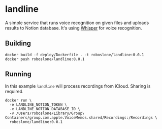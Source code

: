 # landline
A simple service that runs voice recognition on given files and uploads results to Notion database.
It's using [Whisper](https://github.com/openai/whisper) for voice recognition.

## Building
```
docker build -f deploy/Dockerfile . -t roboslone/landline:0.0.1
docker push roboslone/landline:0.0.1
```

## Running
In this example `landline` will process recordings from iCloud. Sharing is required.
```
docker run \
  -e LANDLINE_NOTION_TOKEN \
  -e LANDLINE_NOTION_DATABASE_ID \
  -v /Users/roboslone/Library/Group\ Containers/group.com.apple.VoiceMemos.shared/Recordings:/Recordings \
  roboslone/landline:0.0.1
```
